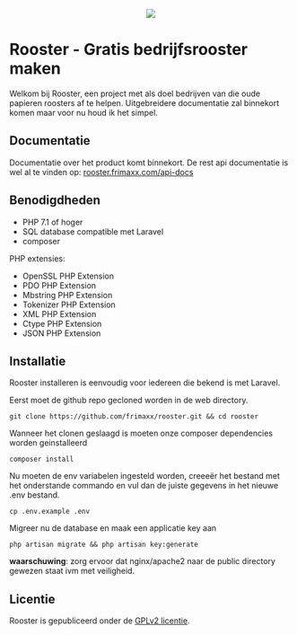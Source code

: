 <p align="center">
<img src="http://i.pi.gy/1O52o.png">
</p>

# Rooster - Gratis bedrijfsrooster maken

Welkom bij Rooster, een project met als doel bedrijven van die oude papieren roosters af te helpen.
Uitgebreidere documentatie zal binnekort komen maar voor nu houd ik het simpel.

## Documentatie

Documentatie over het product komt binnekort. De rest api documentatie is wel al te vinden op: [rooster.frimaxx.com/api-docs](https://rooster.frimaxx.com/api-docs)

## Benodigdheden

- PHP 7.1 of hoger
- SQL database compatible met Laravel
- composer

PHP extensies:
- OpenSSL PHP Extension
-  PDO PHP Extension
-  Mbstring PHP Extension
-  Tokenizer PHP Extension
-  XML PHP Extension
-  Ctype PHP Extension
-  JSON PHP Extension

## Installatie
 
Rooster installeren is eenvoudig voor iedereen die bekend is met Laravel.

Eerst moet de github repo gecloned worden in de web directory.
```console
git clone https://github.com/frimaxx/rooster.git && cd rooster
```
Wanneer het clonen geslaagd is moeten onze composer dependencies worden geinstalleerd
```console
composer install
```
Nu moeten de env variabelen ingesteld worden, creeeër het bestand met het onderstande commando en vul dan de juiste gegevens in het nieuwe .env bestand.
```console
cp .env.example .env
```
Migreer nu de database en maak een applicatie key aan
```console
php artisan migrate && php artisan key:generate
```

**waarschuwing**: zorg ervoor dat nginx/apache2 naar de public directory gewezen staat ivm met veiligheid.

## Licentie

Rooster is gepubliceerd onder de [GPLv2 licentie](LICENSE.txt).
